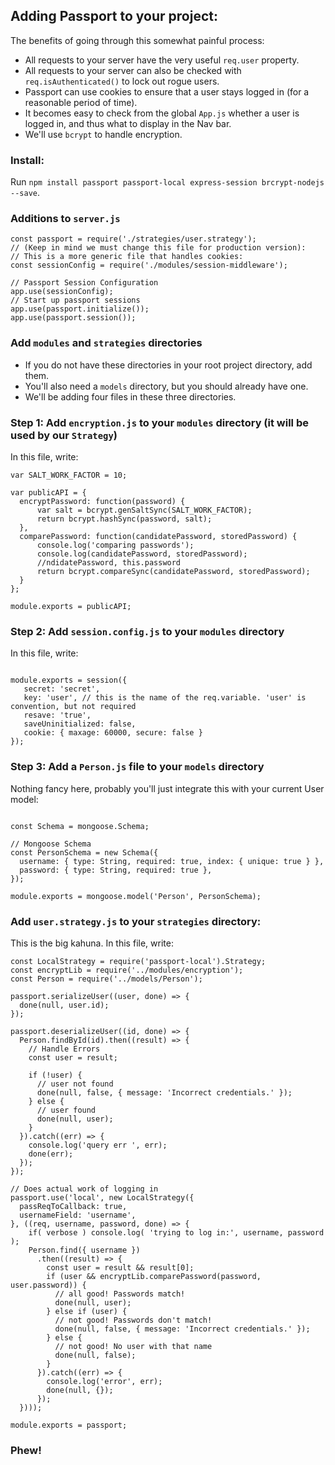 
## Adding Passport to your project:
The benefits of going through this somewhat painful process:
- All requests to your server have the very useful `req.user` property.
- All requests to your server can also be checked with `req.isAuthenticated()` to lock out rogue users.
- Passport can use cookies to ensure that a user stays logged in (for a reasonable period of time).
- It becomes easy to check from the global `App.js` whether a user is logged in, and thus what to display in the Nav bar.
- We'll use `bcrypt` to handle encryption.

### Install:
Run `npm install passport passport-local express-session brcrypt-nodejs --save`.

### Additions to `server.js`
```// This is the file that will handle all security stuff:
const passport = require('./strategies/user.strategy');
// (Keep in mind we must change this file for production version):
// This is a more generic file that handles cookies:
const sessionConfig = require('./modules/session-middleware');

// Passport Session Configuration
app.use(sessionConfig);
// Start up passport sessions
app.use(passport.initialize());
app.use(passport.session());
```

### Add `modules` and `strategies` directories
- If you do not have these directories in your root project directory, add them.
- You'll also need a `models` directory, but you should already have one.
- We'll be adding four files in these three directories.

### Step 1: Add `encryption.js` to your `modules` directory (it will be used by our `Strategy`)
In this file, write:
```var bcrypt = require('bcrypt-nodejs');
var SALT_WORK_FACTOR = 10;

var publicAPI = {
  encryptPassword: function(password) {
      var salt = bcrypt.genSaltSync(SALT_WORK_FACTOR);
      return bcrypt.hashSync(password, salt);
  },
  comparePassword: function(candidatePassword, storedPassword) {
      console.log('comparing passwords');
      console.log(candidatePassword, storedPassword);
      //ndidatePassword, this.password
      return bcrypt.compareSync(candidatePassword, storedPassword);
  }
};

module.exports = publicAPI;
```

### Step 2: Add `session.config.js` to your `modules` directory
In this file, write:
```var session = require('express-session');

module.exports = session({
   secret: 'secret',
   key: 'user', // this is the name of the req.variable. 'user' is convention, but not required
   resave: 'true',
   saveUninitialized: false,
   cookie: { maxage: 60000, secure: false }
});
```

### Step 3: Add a `Person.js` file to your `models` directory
Nothing fancy here, probably you'll just integrate this with your current User model:
```const mongoose = require('mongoose');

const Schema = mongoose.Schema;

// Mongoose Schema
const PersonSchema = new Schema({
  username: { type: String, required: true, index: { unique: true } },
  password: { type: String, required: true },
});

module.exports = mongoose.model('Person', PersonSchema);
```

### Add `user.strategy.js` to your `strategies` directory:
This is the big kahuna. In this file, write:
```const passport = require('passport');
const LocalStrategy = require('passport-local').Strategy;
const encryptLib = require('../modules/encryption');
const Person = require('../models/Person');

passport.serializeUser((user, done) => {
  done(null, user.id);
});

passport.deserializeUser((id, done) => {
  Person.findById(id).then((result) => {
    // Handle Errors
    const user = result;

    if (!user) {
      // user not found
      done(null, false, { message: 'Incorrect credentials.' });
    } else {
      // user found
      done(null, user);
    }
  }).catch((err) => {
    console.log('query err ', err);
    done(err);
  });
});

// Does actual work of logging in
passport.use('local', new LocalStrategy({
  passReqToCallback: true,
  usernameField: 'username',
}, ((req, username, password, done) => {
    if( verbose ) console.log( 'trying to log in:', username, password );
    Person.find({ username })
      .then((result) => {
        const user = result && result[0];
        if (user && encryptLib.comparePassword(password, user.password)) {
          // all good! Passwords match!
          done(null, user);
        } else if (user) {
          // not good! Passwords don't match!
          done(null, false, { message: 'Incorrect credentials.' });
        } else {
          // not good! No user with that name
          done(null, false);
        }
      }).catch((err) => {
        console.log('error', err);
        done(null, {});
      });
  })));

module.exports = passport;
```

### Phew!
